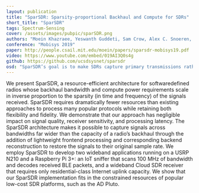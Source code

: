 ```yaml
---
layout: publication
title: "SparSDR: Sparsity-proportional Backhaul and Compute for SDRs"
short_title: "SparSDR"
tags: Spectrum-Sensing
cover: /assets/images/pubpic/sparSDR.png
authors: "Moein Khazraee, Yeswanth Guddeti, Sam Crow, Alex C. Snoeren,	Kirill Levchenko, Dinesh Bharadia, Aaron Schulman"
conference: "Mobisys 2019"
paper: http://people.csail.mit.edu/moein/papers/sparsdr-mobisys19.pdf
video: https://www.youtube.com/embed/019AI3Q0s4g
github: https://github.com/ucsdsysnet/sparsdr
osd: "SparSDR’s goal is to make SDRs capture primary transmissions rather than entire channels. While a Full-capture SDR always backhauls data at a fixed rate, SparSDR takes advantage of frequency-time signal sparsity to scale the backhaul rate linearly with the actual occupancy of the channels observed. This allows SparSDR to backhaul more than 100 MHz of bandwidth over a backhaul where a Full-capture SDR could do less than 25 MHz."
---
```


We present SparSDR, a resource-efficient architecture for softwaredefined radios whose backhaul bandwidth and compute power requirements scale in inverse proportion to the sparsity (in time and frequency) of the signals received. SparSDR requires dramatically fewer resources than existing approaches to process many popular protocols while retaining both flexibility and fidelity. We demonstrate that our approach has negligible impact on signal quality, receiver sensitivity, and processing latency. The SparSDR architecture makes it possible to capture signals across bandwidths far wider than the capacity of a radio’s backhaul through the addition of lightweight frontend processing and corresponding backend reconstruction to restore the signals to their original sample rate. We employ SparSDR to develop two wideband applications running on a USRP N210 and a Raspberry Pi 3+: an IoT sniffer that scans 100 MHz of bandwidth and decodes received BLE packets, and a wideband Cloud SDR receiver that requires only residential-class Internet uplink capacity. We show that our SparSDR implementation fits in the constrained resources of popular low-cost SDR platforms, such as the AD Pluto.
